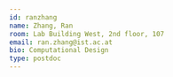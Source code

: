 ```yaml
---
id: ranzhang
name: Zhang, Ran
room: Lab Building West, 2nd floor, 107
email: ran.zhang@ist.ac.at
bio: Computational Design
type: postdoc
---
```

